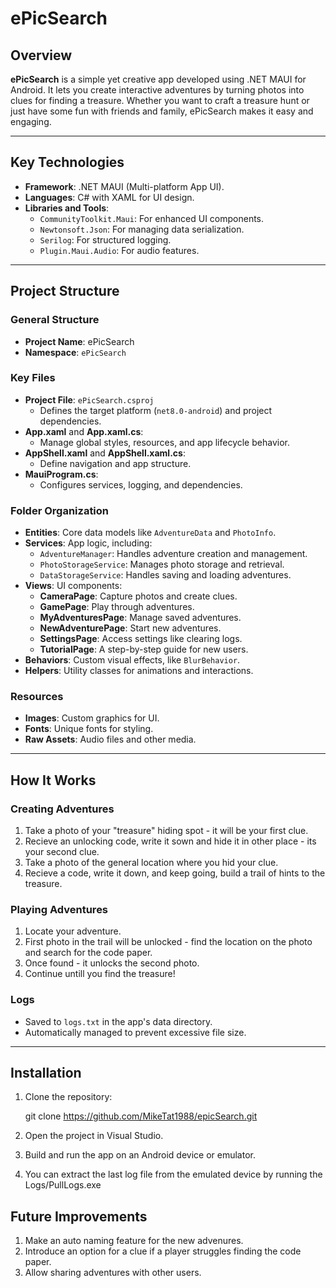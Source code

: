 # ePicSearch

## Overview

**ePicSearch** is a simple yet creative app developed using .NET MAUI for Android. It lets you create interactive adventures by turning photos into clues for finding a treasure. Whether you want to craft a treasure hunt or just have some fun with friends and family, ePicSearch makes it easy and engaging.

---

## Key Technologies

- **Framework**: .NET MAUI (Multi-platform App UI).
- **Languages**: C# with XAML for UI design.
- **Libraries and Tools**:
  - `CommunityToolkit.Maui`: For enhanced UI components.
  - `Newtonsoft.Json`: For managing data serialization.
  - `Serilog`: For structured logging.
  - `Plugin.Maui.Audio`: For audio features.

---

## Project Structure

### General Structure

- **Project Name**: ePicSearch
- **Namespace**: `ePicSearch`

### Key Files

- **Project File**: `ePicSearch.csproj`
  - Defines the target platform (`net8.0-android`) and project dependencies.
- **App.xaml** and **App.xaml.cs**:
  - Manage global styles, resources, and app lifecycle behavior.
- **AppShell.xaml** and **AppShell.xaml.cs**:
  - Define navigation and app structure.
- **MauiProgram.cs**:
  - Configures services, logging, and dependencies.

### Folder Organization

- **Entities**: Core data models like `AdventureData` and `PhotoInfo`.
- **Services**: App logic, including:
  - `AdventureManager`: Handles adventure creation and management.
  - `PhotoStorageService`: Manages photo storage and retrieval.
  - `DataStorageService`: Handles saving and loading adventures.
- **Views**: UI components:
  - **CameraPage**: Capture photos and create clues.
  - **GamePage**: Play through adventures.
  - **MyAdventuresPage**: Manage saved adventures.
  - **NewAdventurePage**: Start new adventures.
  - **SettingsPage**: Access settings like clearing logs.
  - **TutorialPage**: A step-by-step guide for new users.
- **Behaviors**: Custom visual effects, like `BlurBehavior`.
- **Helpers**: Utility classes for animations and interactions.

### Resources

- **Images**: Custom graphics for UI.
- **Fonts**: Unique fonts for styling.
- **Raw Assets**: Audio files and other media.

---

## How It Works

### Creating Adventures

1. Take a photo of your "treasure" hiding spot - it will be your first clue.
2. Recieve an unlocking code, write it sown and hide it in other place - its your second clue.
3. Take a photo of the general location where you hid your clue.
4. Recieve a code, write it down, and keep going, build a trail of hints to the treasure.

### Playing Adventures

1. Locate your adventure.
2. First photo in the trail will be unlocked - find the location on the photo and search for the code paper.
3. Once found - it unlocks the second photo.
4. Continue untill you find the treasure!

### Logs

- Saved to `logs.txt` in the app's data directory.
- Automatically managed to prevent excessive file size.

---
## Installation

1. Clone the repository:
   
   git clone https://github.com/MikeTat1988/epicSearch.git

2. Open the project in Visual Studio.
3. Build and run the app on an Android device or emulator.
4. You can extract the last log file from the emulated device by running the Logs/PullLogs.exe

## Future Improvements

1. Make an auto naming feature for the new advenures.
2. Introduce an option for a clue if a player struggles finding the code paper.
3. Allow sharing adventures with other users.



   
